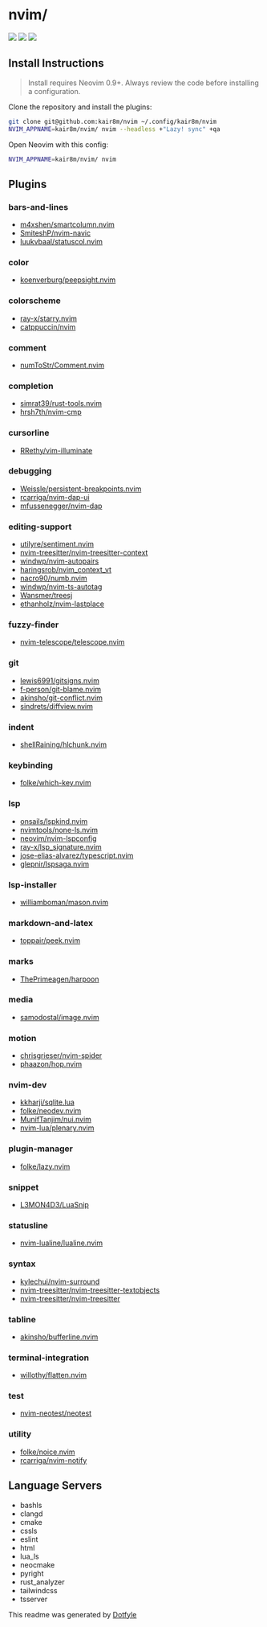# nvim/

<a href="https://dotfyle.com/kair8m/nvim"><img src="https://dotfyle.com/kair8m/nvim/badges/plugins?style=flat" /></a>
<a href="https://dotfyle.com/kair8m/nvim"><img src="https://dotfyle.com/kair8m/nvim/badges/leaderkey?style=flat" /></a>
<a href="https://dotfyle.com/kair8m/nvim"><img src="https://dotfyle.com/kair8m/nvim/badges/plugin-manager?style=flat" /></a>


## Install Instructions

 > Install requires Neovim 0.9+. Always review the code before installing a configuration.

Clone the repository and install the plugins:

```sh
git clone git@github.com:kair8m/nvim ~/.config/kair8m/nvim
NVIM_APPNAME=kair8m/nvim/ nvim --headless +"Lazy! sync" +qa
```

Open Neovim with this config:

```sh
NVIM_APPNAME=kair8m/nvim/ nvim
```

## Plugins

### bars-and-lines

+ [m4xshen/smartcolumn.nvim](https://dotfyle.com/plugins/m4xshen/smartcolumn.nvim)
+ [SmiteshP/nvim-navic](https://dotfyle.com/plugins/SmiteshP/nvim-navic)
+ [luukvbaal/statuscol.nvim](https://dotfyle.com/plugins/luukvbaal/statuscol.nvim)
### color

+ [koenverburg/peepsight.nvim](https://dotfyle.com/plugins/koenverburg/peepsight.nvim)
### colorscheme

+ [ray-x/starry.nvim](https://dotfyle.com/plugins/ray-x/starry.nvim)
+ [catppuccin/nvim](https://dotfyle.com/plugins/catppuccin/nvim)
### comment

+ [numToStr/Comment.nvim](https://dotfyle.com/plugins/numToStr/Comment.nvim)
### completion

+ [simrat39/rust-tools.nvim](https://dotfyle.com/plugins/simrat39/rust-tools.nvim)
+ [hrsh7th/nvim-cmp](https://dotfyle.com/plugins/hrsh7th/nvim-cmp)
### cursorline

+ [RRethy/vim-illuminate](https://dotfyle.com/plugins/RRethy/vim-illuminate)
### debugging

+ [Weissle/persistent-breakpoints.nvim](https://dotfyle.com/plugins/Weissle/persistent-breakpoints.nvim)
+ [rcarriga/nvim-dap-ui](https://dotfyle.com/plugins/rcarriga/nvim-dap-ui)
+ [mfussenegger/nvim-dap](https://dotfyle.com/plugins/mfussenegger/nvim-dap)
### editing-support

+ [utilyre/sentiment.nvim](https://dotfyle.com/plugins/utilyre/sentiment.nvim)
+ [nvim-treesitter/nvim-treesitter-context](https://dotfyle.com/plugins/nvim-treesitter/nvim-treesitter-context)
+ [windwp/nvim-autopairs](https://dotfyle.com/plugins/windwp/nvim-autopairs)
+ [haringsrob/nvim_context_vt](https://dotfyle.com/plugins/haringsrob/nvim_context_vt)
+ [nacro90/numb.nvim](https://dotfyle.com/plugins/nacro90/numb.nvim)
+ [windwp/nvim-ts-autotag](https://dotfyle.com/plugins/windwp/nvim-ts-autotag)
+ [Wansmer/treesj](https://dotfyle.com/plugins/Wansmer/treesj)
+ [ethanholz/nvim-lastplace](https://dotfyle.com/plugins/ethanholz/nvim-lastplace)
### fuzzy-finder

+ [nvim-telescope/telescope.nvim](https://dotfyle.com/plugins/nvim-telescope/telescope.nvim)
### git

+ [lewis6991/gitsigns.nvim](https://dotfyle.com/plugins/lewis6991/gitsigns.nvim)
+ [f-person/git-blame.nvim](https://dotfyle.com/plugins/f-person/git-blame.nvim)
+ [akinsho/git-conflict.nvim](https://dotfyle.com/plugins/akinsho/git-conflict.nvim)
+ [sindrets/diffview.nvim](https://dotfyle.com/plugins/sindrets/diffview.nvim)
### indent

+ [shellRaining/hlchunk.nvim](https://dotfyle.com/plugins/shellRaining/hlchunk.nvim)
### keybinding

+ [folke/which-key.nvim](https://dotfyle.com/plugins/folke/which-key.nvim)
### lsp

+ [onsails/lspkind.nvim](https://dotfyle.com/plugins/onsails/lspkind.nvim)
+ [nvimtools/none-ls.nvim](https://dotfyle.com/plugins/nvimtools/none-ls.nvim)
+ [neovim/nvim-lspconfig](https://dotfyle.com/plugins/neovim/nvim-lspconfig)
+ [ray-x/lsp_signature.nvim](https://dotfyle.com/plugins/ray-x/lsp_signature.nvim)
+ [jose-elias-alvarez/typescript.nvim](https://dotfyle.com/plugins/jose-elias-alvarez/typescript.nvim)
+ [glepnir/lspsaga.nvim](https://dotfyle.com/plugins/glepnir/lspsaga.nvim)
### lsp-installer

+ [williamboman/mason.nvim](https://dotfyle.com/plugins/williamboman/mason.nvim)
### markdown-and-latex

+ [toppair/peek.nvim](https://dotfyle.com/plugins/toppair/peek.nvim)
### marks

+ [ThePrimeagen/harpoon](https://dotfyle.com/plugins/ThePrimeagen/harpoon)
### media

+ [samodostal/image.nvim](https://dotfyle.com/plugins/samodostal/image.nvim)
### motion

+ [chrisgrieser/nvim-spider](https://dotfyle.com/plugins/chrisgrieser/nvim-spider)
+ [phaazon/hop.nvim](https://dotfyle.com/plugins/phaazon/hop.nvim)
### nvim-dev

+ [kkharji/sqlite.lua](https://dotfyle.com/plugins/kkharji/sqlite.lua)
+ [folke/neodev.nvim](https://dotfyle.com/plugins/folke/neodev.nvim)
+ [MunifTanjim/nui.nvim](https://dotfyle.com/plugins/MunifTanjim/nui.nvim)
+ [nvim-lua/plenary.nvim](https://dotfyle.com/plugins/nvim-lua/plenary.nvim)
### plugin-manager

+ [folke/lazy.nvim](https://dotfyle.com/plugins/folke/lazy.nvim)
### snippet

+ [L3MON4D3/LuaSnip](https://dotfyle.com/plugins/L3MON4D3/LuaSnip)
### statusline

+ [nvim-lualine/lualine.nvim](https://dotfyle.com/plugins/nvim-lualine/lualine.nvim)
### syntax

+ [kylechui/nvim-surround](https://dotfyle.com/plugins/kylechui/nvim-surround)
+ [nvim-treesitter/nvim-treesitter-textobjects](https://dotfyle.com/plugins/nvim-treesitter/nvim-treesitter-textobjects)
+ [nvim-treesitter/nvim-treesitter](https://dotfyle.com/plugins/nvim-treesitter/nvim-treesitter)
### tabline

+ [akinsho/bufferline.nvim](https://dotfyle.com/plugins/akinsho/bufferline.nvim)
### terminal-integration

+ [willothy/flatten.nvim](https://dotfyle.com/plugins/willothy/flatten.nvim)
### test

+ [nvim-neotest/neotest](https://dotfyle.com/plugins/nvim-neotest/neotest)
### utility

+ [folke/noice.nvim](https://dotfyle.com/plugins/folke/noice.nvim)
+ [rcarriga/nvim-notify](https://dotfyle.com/plugins/rcarriga/nvim-notify)
## Language Servers

+ bashls
+ clangd
+ cmake
+ cssls
+ eslint
+ html
+ lua_ls
+ neocmake
+ pyright
+ rust_analyzer
+ tailwindcss
+ tsserver


 This readme was generated by [Dotfyle](https://dotfyle.com)
